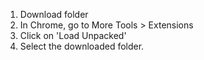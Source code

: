1. Download folder
2. In Chrome, go to More Tools > Extensions
3. Click on 'Load Unpacked'
4. Select the downloaded folder.
